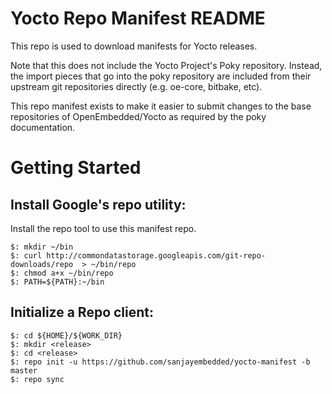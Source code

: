 # Yocto Repo Manifest README

This repo is used to download manifests for Yocto releases.

Note that this does not include the Yocto Project's Poky repository. Instead, the import pieces that go into the poky repository are included from their upstream git repositories directly (e.g. oe-core, bitbake, etc).

This repo manifest exists to make it easier to submit changes to the base repositories of OpenEmbedded/Yocto as required by the poky documentation.


# Getting Started

## Install Google's repo utility:

Install the repo tool to use this manifest repo.
```
$: mkdir ~/bin
$: curl http://commondatastorage.googleapis.com/git-repo-downloads/repo  > ~/bin/repo
$: chmod a+x ~/bin/repo
$: PATH=${PATH}:~/bin
```

## Initialize a Repo client:

```
$: cd ${HOME}/${WORK_DIR}
$: mkdir <release>
$: cd <release>
$: repo init -u https://github.com/sanjayembedded/yocto-manifest -b master
$: repo sync
```
